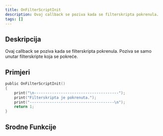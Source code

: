 ```yaml
---
title: OnFilterScriptInit
description: Ovaj callback se poziva kada se filterskripta pokrenula.
tags: []
---
```


## Deskripcija

Ovaj callback se poziva kada se filterskripta pokrenula. Poziva se samo unutar filterskripte koja se pokreće.

## Primjeri

```c
public OnFilterScriptInit()
{
    print("\n--------------------------------------");
    print("Filterskripta je pokrenuta.");
    print("--------------------------------------\n");
    return 1;
}
```

## Srodne Funkcije

